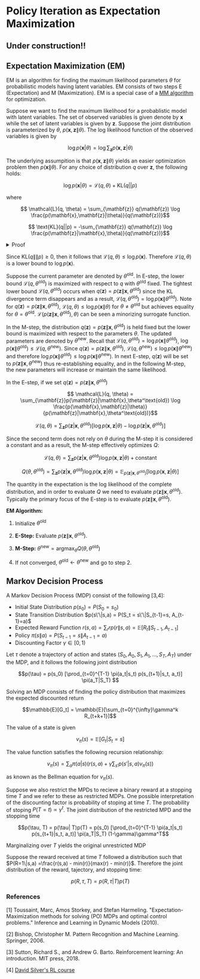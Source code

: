 # Policy Iteration as Expectation Maximization

## Under construction!!

## Expectation Maximization (EM)

EM is an algorithm for finding the maximum likelihood parameters $\theta$ for probabilistic models having latent variables. EM consists of two steps E (Expectation) and M (Maximization). EM is a special case of a [MM algorithm](https://en.wikipedia.org/wiki/MM_algorithm) for optimization.

Suppose we want to find the maximum likelihood for a probablistic model with latent variables. The set of observed variables is given denote by $\mathbf{x}$ while the set of latent variables is given by $\mathbf{z}$. Suppose the joint distribution is parameterized by $\theta$, $p(\mathbf{x}, \mathbf{z}\|\theta)$. The log likelihood function of the observed variables is given by 

$$\log p(\mathbf{x}|\theta) = \log \sum_{\mathbf{z}} p(\mathbf{x}, \mathbf{z}|\theta)$$

The underlying assumpition is that $p(\mathbf{x},\mathbf{z}\|\theta)$ 
yields an easier optimization problem then $p(\mathbf{x}\|\theta)$. For any choice of distribution $q$ over $\mathbf{z}$, the following holds:

$$\log p(\mathbf{x}|\theta) = \mathcal{L}(q,\theta) + \text{KL}(q||p)$$

where 

$$ \mathcal{L}(q, \theta) = \sum_{\mathbf{z}} q(\mathbf{z}) \log \frac{p(\mathbf{x},\mathbf{z}|\theta)}{q(\mathbf{z})}$$

$$ \text{KL}(q||p) = -\sum_{\mathbf{z}} q(\mathbf{z}) \log \frac{p(\mathbf{z}|\mathbf{x},\theta)}{q(\mathbf{z})}$$

<details>
  <summary>Proof</summary>
  
$$ \mathcal{L}(q, \theta) = \sum_{\mathbf{z}} q(\mathbf{z}) [\log p(\mathbf{x},\mathbf{z}|\theta) - \log q(\mathbf{z})]$$
$$ \mathcal{L}(q, \theta) = \sum_{\mathbf{z}} q(\mathbf{z}) [\log p(\mathbf{z}|\mathbf{x},\theta) + \log p(\mathbf{x}) - \log q(\mathbf{z})]$$
$$ \mathcal{L}(q, \theta) = \sum_{\mathbf{z}} q(\mathbf{z}) [\log p(\mathbf{z}|\mathbf{x},\theta) - \log q(\mathbf{z})] + \log p(\mathbf{x}) $$

$$ \mathcal{L}(q, \theta) = -\text{KL}(q||p) + \log p(\mathbf{x}) $$ 

</details>

Since $\text{KL}(q\|\|p) \ge 0$, then it follows that $\mathcal{L}(q,\theta) \le \log p(\mathbf{x})$. Therefore $\mathcal{L}(q,\theta)$ is a lower bound to $\log p(\mathbf{x})$. 

Suppose the current parameter are denoted by $\theta^{\text{old}}$. In E-step, the lower bound $\mathcal{L}(q,\theta^\text{old})$ is maximized with respect to $q$ with $\theta^\text{old}$ fixed. The tightest lower bound $\mathcal{L}(q,\theta^\text{old})$ occurs when $q(\mathbf{z}) = p(\mathbf{z}\|\mathbf{x},\theta^\text{old})$ since the KL divergence term disappears and as a result, $\mathcal{L}(q,\theta^\text{old}) = \log p(\mathbf{x} \| \theta^{\text{old}})$. Note for $q(\mathbf{z}) = p(\mathbf{z}\|\mathbf{x},\theta^\text{old})$, $\mathcal{L}(q, \theta) \le \log p(\mathbf{x}\| \theta)$ for $\theta \neq \theta^{\text{old}}$ but achieves equality for $\theta = \theta^\text{old}$. $\mathcal{L}(p(\mathbf{z}\|\mathbf{x},\theta^\text{old}), \theta)$ can be seen a minorizing surrogate function.

In the M-step, the distribution $q(\mathbf{z}) = p(\mathbf{z}\|\mathbf{x},\theta^\text{old})$  is held fixed but the lower bound is maximized with respect to the parameters $\theta$. The updated parameters are denoted by $\theta^\text{new}$. Recall that $\mathcal{L}(q, \theta^{\text{old}}) = \log p(\mathbf{x} \| \theta^{\text{old}})$, $\log p(\mathbf{x} \| \theta^{\text{old}}) \le \mathcal{L}(q, \theta^\text{new})$. Since $q(\mathbf{z}) = p(\mathbf{z}\|\mathbf{x},\theta^\text{old})$, $\mathcal{L}(q, \theta^\text{new}) \le \log p(\mathbf{x}\|\theta^\text{new})$ and therefore $\log p(\mathbf{x} \| \theta^{\text{old}}) \le \log p(\mathbf{x} \| \theta^{\text{new}})$. In next E-step, $q(\mathbf{z})$ will be set to $p(\mathbf{z}\|\mathbf{x},\theta^\text{new})$ thus re-establishing equality, and in the following M-step, the new parameters will increase or maintain the same likelihood.

In the E-step, if we set $q(\mathbf{z}) = p(\mathbf{z}\|\mathbf{x},\theta^\text{old})$

$$ \mathcal{L}(q, \theta) = \sum_{\mathbf{z}}p(\mathbf{z}|\mathbf{x},\theta^\text{old}) \log \frac{p(\mathbf{x},\mathbf{z}|\theta)}{p(\mathbf{z}|\mathbf{x},\theta^\text{old})}$$

$$ \mathcal{L}(q, \theta) = \sum_{\mathbf{z}}p(\mathbf{z}|\mathbf{x},\theta^\text{old}) [\log p(\mathbf{x},\mathbf{z}|\theta) - \log p(\mathbf{z}|\mathbf{x},\theta^\text{old})]$$

Since the second term does not rely on $\theta$ during the M-step it is considered a constant and as a result, the M-step effectively optimizes $Q$:

$$ \mathcal{L}(q, \theta) = \sum_{\mathbf{z}}p(\mathbf{z}|\mathbf{x},\theta^\text{old}) \log p(\mathbf{x},\mathbf{z}|\theta) + \text
{constant}$$

$$Q(\theta, \theta^{\text{old}}) = \sum_{\mathbf{z}}p(\mathbf{z}|\mathbf{x},\theta^\text{old}) \log p(\mathbf{x},\mathbf{z}|\theta) = \mathbb{E}_{p(\mathbf{z}|\mathbf{x},\theta^\text{old})}[\log p(\mathbf{x},\mathbf{z}|\theta) ]$$

The quantity in the expectation is the log likelihood of the complete distribution, and in order to evaluate $Q$ we need to evaluate $p(\mathbf{z}\|\mathbf{x},\theta^\text{old})$. Typically the primary focus of the E-step is to evaluate $p(\mathbf{z}\|\mathbf{x},\theta^\text{old})$.

**EM Algorithm:**

1. Initialize $\theta^{\text{old}}$

2. **E-Step:** Evaluate $p(\mathbf{z}\|\mathbf{x},\theta^\text{old})$.

3. **M-Step:** $\theta^{\text{new}} = \text{argmax}_\theta Q(\theta, \theta^{\text{old}})$

4. If not converged, $\theta^{\text{old}} \gets \theta^{\text{new}}$ and go to step 2.





## Markov Decision Process

A Markov Decision Process (MDP) consist of the following [3,4]:
* Initial State Distribution $p(s_0) = P(S_0=s_0)$
* State Transition Distribution $p(s\'\|s,a) = P(S_t = s\'\|S_{t-1}=s, A_{t-1}=a)$
* Expected Reward Function $r(s,a) = \sum_r r p(r\|s,a)  = \mathbb{E}[R_t\|S_{t-1},A_{t-1}]$ 
* Policy $\pi(s\|a) = P(S_{t-1}=s\|A_{t-1}=a)$
* Discounting Factor $\gamma \in [0,1)$


Let $\tau$ denote a trajectory of action and states $(S_0, A_0, S_1, A_1, ..., S_T, A_T)$ under the MDP, and it follows the following joint distribution

$$p(\tau) = p(s_0) [\prod_{t=0}^{T-1}  \pi(a_t|s_t) p(s_{t+1}|s_t, a_t)] \pi(a_T|S_T) $$

Solving an MDP consists of finding the policy distribution that maximizes the expected discounted return

$$\mathbb{E}[G_t] = \mathbb{E}[\sum_{t=0}^{\infty}\gamma^k R_{t+k+1}]$$

The value of a state is given 

$$v_\pi(s) = \mathbb{E}[G_t | S_t = s] $$

The value function satisfies the following recursion relationship:

$$v_\pi(s) = \sum_{a} \pi(a|s) (r(s,a) + \gamma \sum_{s'}p(s'|s,a)v_\pi(s))$$

as known as the Bellman equation for $v_\pi(s)$.

Suppose we also restrict the MPDs to recieve a binary reward at a stopping time $T$ and we refer to these as restricted MDPs. One possible interpretation of the discounting factor is probability of stoping at time $T$. The probability of stoping $P(T=t) \propto \gamma^t$. The joint distribution of the restricted MPD and the stopping time 

$$p(\tau, T) = p(\tau| T)p(T) = p(s_0) [\prod_{t=0}^{T-1}  \pi(a_t|s_t) p(s_{t+1}|s_t, a_t)] \pi(a_T|S_T) (1-\gamma)\gamma^T$$

Marginalizing over $T$ yields the original unrestricted MDP

Suppose the reward received at time $T$ followed a distribution such that $P(R=1\|s,a) =\frac{r(s,a) - min(r)}{max(r) - min(r)}$. Therefore the joint distribution of the reward, tajectory, and stopping time: 

$$ p(R, \tau, T) = p(R,\tau| T)p(T)$$







### References

[1] Toussaint, Marc, Amos Storkey, and Stefan Harmeling. "Expectation-Maximization methods for solving (PO) MDPs and optimal control problems." Inference and Learning in Dynamic Models (2010).

[2] Bishop, Christopher M. Pattern Recognition and Machine Learning. Springer, 2006.

[3] Sutton, Richard S., and Andrew G. Barto. Reinforcement learning: An introduction. MIT press, 2018.

[4] [David Silver's RL course](https://www.davidsilver.uk/wp-content/uploads/2020/03/MDP.pdf)